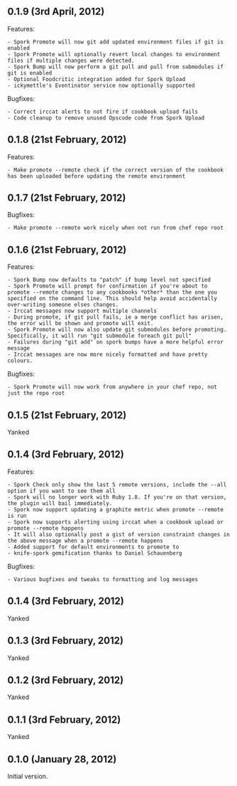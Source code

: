## 0.1.9 (3rd April, 2012)
    
Features:

    - Spork Promote will now git add updated environment files if git is enabled
    - Spork Promote will optionally revert local changes to environment files if multiple changes were detected.
    - Spork Bump will now perform a git pull and pull from submodules if git is enabled
    - Optional Foodcritic integration added for Spork Upload
    - ickymettle's Eventinator service now optionally supported
    
Bugfixes:

    - Correct irccat alerts to not fire if cookbook upload fails
    - Code cleanup to remove unused Opscode code from Spork Upload

## 0.1.8 (21st February, 2012)
    
Features:

    - Make promote --remote check if the correct version of the cookbook has been uploaded before updating the remote environment
    
## 0.1.7 (21st February, 2012)
    
Bugfixes:

    - Make promote --remote work nicely when not run from chef repo root
    
## 0.1.6 (21st February, 2012)
Features:

    - Spork Bump now defaults to "patch" if bump level not specified
    - Spork Promote will prompt for confirmation if you're about to promote --remote changes to any cookbooks *other* than the one you specified on the command line. This should help avoid accidentally over-writing someone elses changes.
    - Irccat messages now support multiple channels
    - During promote, if git pull fails, ie a merge conflict has arisen, the error will be shown and promote will exit.
    - Spork Promote will now also update git submodules before promoting. Specifically, it will run "git submodule foreach git pull"
    - Failures during "git add" on spork bumps have a more helpful error message
    - Irccat messages are now more nicely formatted and have pretty colours.
    
Bugfixes:
    
    - Spork Promote will now work from anywhere in your chef repo, not just the repo root
    
## 0.1.5 (21st February, 2012)
    
Yanked

## 0.1.4 (3rd February, 2012)
    
Features:

    - Spork Check only show the last 5 remote versions, include the --all option if you want to see them all
    - Spork will no longer work with Ruby 1.8. If you're on that version, the plugin will bail immediately.
    - Spork now support updating a graphite metric when promote --remote is run
    - Spork now supports alerting using irccat when a cookbook upload or promote --remote happens
    - It will also optionally post a gist of version constraint changes in the above message when a promote --remote happens
    - Added support for default environments to promote to
    - knife-spork gemification thanks to Daniel Schauenberg
    
Bugfixes:

    - Various bugfixes and tweaks to formatting and log messages
    
## 0.1.4 (3rd February, 2012)
    
Yanked

## 0.1.3 (3rd February, 2012)
    
Yanked

## 0.1.2 (3rd February, 2012)
    
Yanked

## 0.1.1 (3rd February, 2012)

Yanked

## 0.1.0 (January 28, 2012)

Initial version.